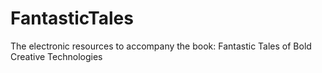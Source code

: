 # FantasticTales
The electronic resources to accompany the book: Fantastic Tales of Bold Creative Technologies
